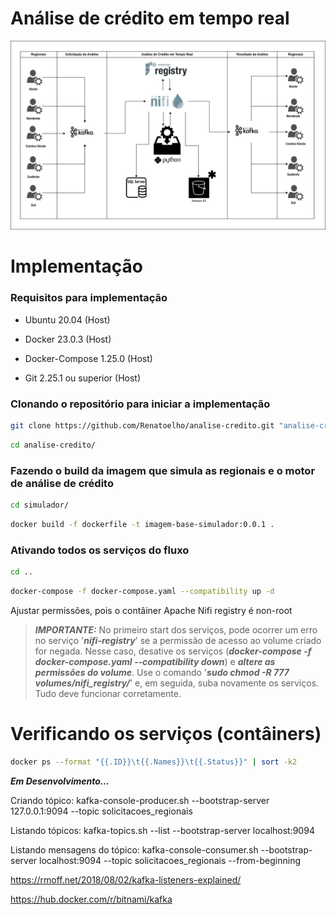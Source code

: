 # Análise de crédito em tempo real

![Análise de Crédito em Tempo Real](simulador/app/docs/analise-credito-em-tempo-real.drawio.png)

# Implementação

### Requisitos para implementação

- Ubuntu 20.04 (Host)

- Docker 23.0.3 (Host)

- Docker-Compose 1.25.0 (Host)

- Git 2.25.1 ou superior (Host)

### Clonando o repositório para iniciar a implementação

```bash
git clone https://github.com/Renatoelho/analise-credito.git "analise-credito"
```

```bash
cd analise-credito/
```


### Fazendo o build da imagem que simula as regionais e o motor de análise de crédito

```bash
cd simulador/
```

```bash
docker build -f dockerfile -t imagem-base-simulador:0.0.1 .
```


### Ativando todos os serviços do fluxo

```bash
cd ..
```

```bash
docker-compose -f docker-compose.yaml --compatibility up -d
```

Ajustar permissões, pois o contâiner Apache Nifi registry é non-root

> ***IMPORTANTE:*** No primeiro start dos serviços, pode ocorrer um erro no serviço '***nifi-registry***' se a permissão de acesso ao volume criado for negada. Nesse caso, desative os serviços (***docker-compose -f docker-compose.yaml --compatibility down***) e ***altere as permissões do volume***. Use o comando '***sudo chmod -R 777 volumes/nifi_registry/***' e, em seguida, suba novamente os serviços. Tudo deve funcionar corretamente.



# Verificando os serviços (contâiners)

```bash
docker ps --format "{{.ID}}\t{{.Names}}\t{{.Status}}" | sort -k2
```

***Em Desenvolvimento...***


Criando tópico: kafka-console-producer.sh --bootstrap-server 127.0.0.1:9094 --topic solicitacoes_regionais

Listando tópicos: kafka-topics.sh --list --bootstrap-server localhost:9094

Listando mensagens do tópico: kafka-console-consumer.sh --bootstrap-server localhost:9094 --topic solicitacoes_regionais --from-beginning


https://rmoff.net/2018/08/02/kafka-listeners-explained/

https://hub.docker.com/r/bitnami/kafka


